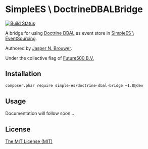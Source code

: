 # SimpleES \ DoctrineDBALBridge

[![Build Status](https://travis-ci.org/simple-es/doctrine-dbal-bridge.svg?branch=master)](https://travis-ci.org/simple-es/doctrine-dbal-bridge)

A bridge for using [Doctrine DBAL][doctrine] as event store in [SimpleES \ EventSourcing][eventsourcing].

Authored by [Jasper N. Brouwer][jaspernbrouwer].

Under the collective flag of [Future500 B.V.][f500]

## Installation

```txt
composer.phar require simple-es/doctrine-dbal-bridge ~1.0@dev
```

## Usage

Documentation will follow soon...

## License

[The MIT License (MIT)][license]


[eventsourcing]: https://github.com/simple-es/event-sourcing
[doctrine]: http://docs.doctrine-project.org/projects/doctrine-dbal/en/latest
[f500]: https://github.com/f500
[jaspernbrouwer]: https://github.com/jaspernbrouwer
[license]: https://github.com/simple-es/doctrine-dbal-bridge/blob/master/LICENSE
